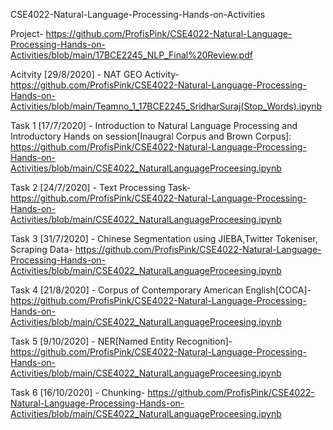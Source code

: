 CSE4022-Natural-Language-Processing-Hands-on-Activities

Project- https://github.com/ProfisPink/CSE4022-Natural-Language-Processing-Hands-on-Activities/blob/main/17BCE2245_NLP_Final%20Review.pdf

Acitvity [29/8/2020] - NAT GEO Activity- https://github.com/ProfisPink/CSE4022-Natural-Language-Processing-Hands-on-Activities/blob/main/Teamno_1_17BCE2245_SridharSuraj(Stop_Words).ipynb

Task 1 [17/7/2020] - Introduction to Natural Language Processing and Introductory Hands on session[Inaugral Corpus and Brown Corpus]: https://github.com/ProfisPink/CSE4022-Natural-Language-Processing-Hands-on-Activities/blob/main/CSE4022_NaturalLanguageProceesing.ipynb

Task 2 [24/7/2020] - Text Processing Task- https://github.com/ProfisPink/CSE4022-Natural-Language-Processing-Hands-on-Activities/blob/main/CSE4022_NaturalLanguageProceesing.ipynb

Task 3 [31/7/2020] - Chinese Segmentation using JIEBA,Twitter Tokeniser, Scraping Data- https://github.com/ProfisPink/CSE4022-Natural-Language-Processing-Hands-on-Activities/blob/main/CSE4022_NaturalLanguageProceesing.ipynb

Task 4 [21/8/2020] - Corpus of Contemporary American English[COCA]- https://github.com/ProfisPink/CSE4022-Natural-Language-Processing-Hands-on-Activities/blob/main/CSE4022_NaturalLanguageProceesing.ipynb

Task 5 [9/10/2020] - NER[Named Entity Recognition]- https://github.com/ProfisPink/CSE4022-Natural-Language-Processing-Hands-on-Activities/blob/main/CSE4022_NaturalLanguageProceesing.ipynb

Task 6 [16/10/2020] - Chunking- https://github.com/ProfisPink/CSE4022-Natural-Language-Processing-Hands-on-Activities/blob/main/CSE4022_NaturalLanguageProceesing.ipynb
